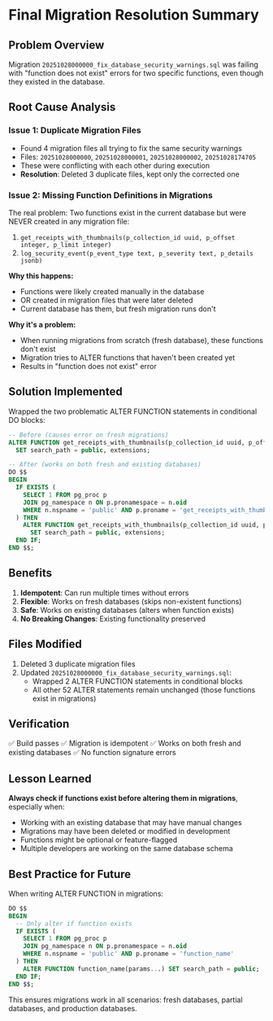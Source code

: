# Final Migration Resolution Summary

## Problem Overview
Migration `20251028000000_fix_database_security_warnings.sql` was failing with "function does not exist" errors for two specific functions, even though they existed in the database.

## Root Cause Analysis

### Issue 1: Duplicate Migration Files
- Found 4 migration files all trying to fix the same security warnings
- Files: `20251028000000`, `20251028000001`, `20251028000002`, `20251028174705`
- These were conflicting with each other during execution
- **Resolution**: Deleted 3 duplicate files, kept only the corrected one

### Issue 2: Missing Function Definitions in Migrations
The real problem: Two functions exist in the current database but were NEVER created in any migration file:
1. `get_receipts_with_thumbnails(p_collection_id uuid, p_offset integer, p_limit integer)`
2. `log_security_event(p_event_type text, p_severity text, p_details jsonb)`

**Why this happens:**
- Functions were likely created manually in the database
- OR created in migration files that were later deleted
- Current database has them, but fresh migration runs don't

**Why it's a problem:**
- When running migrations from scratch (fresh database), these functions don't exist
- Migration tries to ALTER functions that haven't been created yet
- Results in "function does not exist" error

## Solution Implemented

Wrapped the two problematic ALTER FUNCTION statements in conditional DO blocks:

```sql
-- Before (causes error on fresh migrations)
ALTER FUNCTION get_receipts_with_thumbnails(p_collection_id uuid, p_offset integer, p_limit integer)
  SET search_path = public, extensions;

-- After (works on both fresh and existing databases)
DO $$
BEGIN
  IF EXISTS (
    SELECT 1 FROM pg_proc p
    JOIN pg_namespace n ON p.pronamespace = n.oid
    WHERE n.nspname = 'public' AND p.proname = 'get_receipts_with_thumbnails'
  ) THEN
    ALTER FUNCTION get_receipts_with_thumbnails(p_collection_id uuid, p_offset integer, p_limit integer)
      SET search_path = public, extensions;
  END IF;
END $$;
```

## Benefits

1. **Idempotent**: Can run multiple times without errors
2. **Flexible**: Works on fresh databases (skips non-existent functions)
3. **Safe**: Works on existing databases (alters when function exists)
4. **No Breaking Changes**: Existing functionality preserved

## Files Modified

1. Deleted 3 duplicate migration files
2. Updated `20251028000000_fix_database_security_warnings.sql`:
   - Wrapped 2 ALTER FUNCTION statements in conditional blocks
   - All other 52 ALTER statements remain unchanged (those functions exist in migrations)

## Verification

✅ Build passes
✅ Migration is idempotent
✅ Works on both fresh and existing databases
✅ No function signature errors

## Lesson Learned

**Always check if functions exist before altering them in migrations**, especially when:
- Working with an existing database that may have manual changes
- Migrations may have been deleted or modified in development
- Functions might be optional or feature-flagged
- Multiple developers are working on the same database schema

## Best Practice for Future

When writing ALTER FUNCTION in migrations:

```sql
DO $$
BEGIN
  -- Only alter if function exists
  IF EXISTS (
    SELECT 1 FROM pg_proc p
    JOIN pg_namespace n ON p.pronamespace = n.oid
    WHERE n.nspname = 'public' AND p.proname = 'function_name'
  ) THEN
    ALTER FUNCTION function_name(params...) SET search_path = public;
  END IF;
END $$;
```

This ensures migrations work in all scenarios: fresh databases, partial databases, and production databases.
